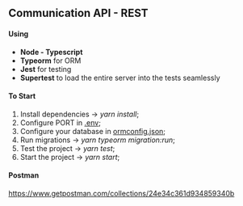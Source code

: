 ## Communication API - REST

#### Using
- **Node - Typescript**
- **Typeorm** for ORM
- **Jest** for testing
- **Supertest** to load the entire server into the tests seamlessly

#### To Start
1) Install dependencies -> _yarn install_;
2) Configure PORT in [.env](.env);
3) Configure your database in [ormconfig.json](ormconfig.json);
4) Run migrations ->  _yarn typeorm migration:run_;
5) Test the project -> _yarn test_;   
6) Start the project ->  _yarn start_;

#### Postman
https://www.getpostman.com/collections/24e34c361d934859340b